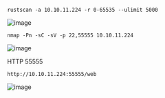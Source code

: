 ```
rustscan -a 10.10.11.224 -r 0-65535 --ulimit 5000
```
![image](https://github.com/karanshergill/Hack-the-Box/assets/83878909/eb7f80db-8ea9-414a-9854-1341815a5d8b)

```
nmap -Pn -sC -sV -p 22,55555 10.10.11.224
```
![image](https://github.com/karanshergill/Hack-the-Box/assets/83878909/3940691b-cf5c-4028-99fe-e2e498ce1d8e)

HTTP 55555
```
http://10.10.11.224:55555/web
```
![image](https://github.com/karanshergill/Hack-the-Box/assets/83878909/d765624b-9fbf-476d-9ef9-ffbced68b099)
